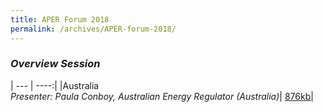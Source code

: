 ```yaml
---
title: APER Forum 2018
permalink: /archives/APER-forum-2018/
---
```


### *Overview Session*
| --- | ----:|
|Australia<br>*Presenter: Paula Conboy, Australian Energy Regulator (Australia)*| [876kb](/files/2018-00-australia.pdf)|
